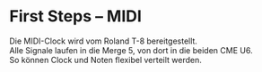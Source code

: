 # First Steps – MIDI

Die MIDI-Clock wird vom Roland T-8 bereitgestellt.  
Alle Signale laufen in die Merge 5, von dort in die beiden CME U6.  
So können Clock und Noten flexibel verteilt werden.